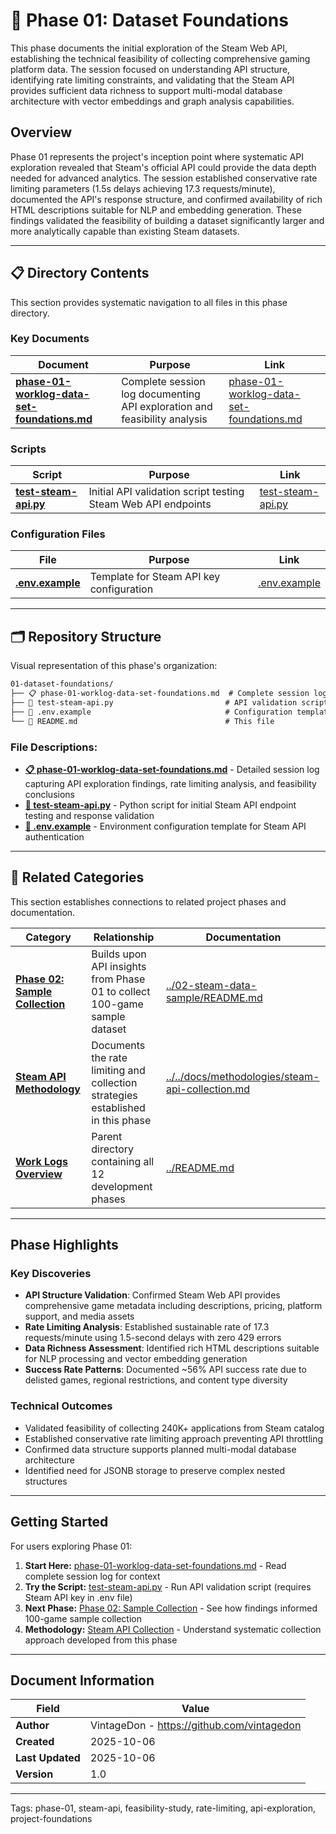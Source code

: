 <!--
---
title: "Phase 01: Dataset Foundations"
description: "Initial Steam API exploration, rate limiting analysis, and project feasibility assessment establishing foundation for multi-modal database architecture"
author: "VintageDon - https://github.com/vintagedon"
ai_contributor: "Claude 3.5 Sonnet (claude-sonnet-4-20250514)"
date: "2025-10-06"
version: "1.0"
status: "Published"
tags:
- type: [phase-documentation/api-exploration/feasibility-study]
- domain: [data-engineering/steam-api/rate-limiting]
- tech: [python/steam-web-api/rest-api]
- phase: [phase-1/foundations]
related_documents:
- "[Work Logs Parent](../README.md)"
- "[Phase 02: Sample Collection](../02-steam-data-sample/README.md)"
- "[Steam API Collection Methodology](../../docs/methodologies/steam-api-collection.md)"
---
-->

# 📂 **Phase 01: Dataset Foundations**

This phase documents the initial exploration of the Steam Web API, establishing the technical feasibility of collecting comprehensive gaming platform data. The session focused on understanding API structure, identifying rate limiting constraints, and validating that the Steam API provides sufficient data richness to support multi-modal database architecture with vector embeddings and graph analysis capabilities.

## **Overview**

Phase 01 represents the project's inception point where systematic API exploration revealed that Steam's official API could provide the data depth needed for advanced analytics. The session established conservative rate limiting parameters (1.5s delays achieving 17.3 requests/minute), documented the API's response structure, and confirmed availability of rich HTML descriptions suitable for NLP and embedding generation. These findings validated the feasibility of building a dataset significantly larger and more analytically capable than existing Steam datasets.

---

## 📋 **Directory Contents**

This section provides systematic navigation to all files in this phase directory.

### **Key Documents**

| **Document** | **Purpose** | **Link** |
|--------------|-------------|----------|
| **[phase-01-worklog-data-set-foundations.md](phase-01-worklog-data-set-foundations.md)** | Complete session log documenting API exploration and feasibility analysis | [phase-01-worklog-data-set-foundations.md](phase-01-worklog-data-set-foundations.md) |

### **Scripts**

| **Script** | **Purpose** | **Link** |
|------------|-------------|----------|
| **[test-steam-api.py](test-steam-api.py)** | Initial API validation script testing Steam Web API endpoints | [test-steam-api.py](test-steam-api.py) |

### **Configuration Files**

| **File** | **Purpose** | **Link** |
|----------|-------------|----------|
| **[.env.example](.env.example)** | Template for Steam API key configuration | [.env.example](.env.example) |

---

## 🗂️ **Repository Structure**

Visual representation of this phase's organization:

```markdown
01-dataset-foundations/
├── 📋 phase-01-worklog-data-set-foundations.md  # Complete session log
├── 🐍 test-steam-api.py                         # API validation script
├── 📄 .env.example                              # Configuration template
└── 📂 README.md                                 # This file

```

### **File Descriptions:**

- **[📋 phase-01-worklog-data-set-foundations.md](phase-01-worklog-data-set-foundations.md)** - Detailed session log capturing API exploration findings, rate limiting analysis, and feasibility conclusions
- **[🐍 test-steam-api.py](test-steam-api.py)** - Python script for initial Steam API endpoint testing and response validation
- **[📄 .env.example](.env.example)** - Environment configuration template for Steam API authentication

---

## 🔗 **Related Categories**

This section establishes connections to related project phases and documentation.

| **Category** | **Relationship** | **Documentation** |
|--------------|------------------|-------------------|
| **[Phase 02: Sample Collection](../02-steam-data-sample/README.md)** | Builds upon API insights from Phase 01 to collect 100-game sample dataset | [../02-steam-data-sample/README.md](../02-steam-data-sample/README.md) |
| **[Steam API Methodology](../../docs/methodologies/steam-api-collection.md)** | Documents the rate limiting and collection strategies established in this phase | [../../docs/methodologies/steam-api-collection.md](../../docs/methodologies/steam-api-collection.md) |
| **[Work Logs Overview](../README.md)** | Parent directory containing all 12 development phases | [../README.md](../README.md) |

---

## **Phase Highlights**

### **Key Discoveries**

- **API Structure Validation**: Confirmed Steam Web API provides comprehensive game metadata including descriptions, pricing, platform support, and media assets
- **Rate Limiting Analysis**: Established sustainable rate of 17.3 requests/minute using 1.5-second delays with zero 429 errors
- **Data Richness Assessment**: Identified rich HTML descriptions suitable for NLP processing and vector embedding generation
- **Success Rate Patterns**: Documented ~56% API success rate due to delisted games, regional restrictions, and content type diversity

### **Technical Outcomes**

- Validated feasibility of collecting 240K+ applications from Steam catalog
- Established conservative rate limiting approach preventing API throttling
- Confirmed data structure supports planned multi-modal database architecture
- Identified need for JSONB storage to preserve complex nested structures

---

## **Getting Started**

For users exploring Phase 01:

1. **Start Here:** [phase-01-worklog-data-set-foundations.md](phase-01-worklog-data-set-foundations.md) - Read complete session log for context
2. **Try the Script:** [test-steam-api.py](test-steam-api.py) - Run API validation script (requires Steam API key in .env file)
3. **Next Phase:** [Phase 02: Sample Collection](../02-steam-data-sample/README.md) - See how findings informed 100-game sample collection
4. **Methodology:** [Steam API Collection](../../docs/methodologies/steam-api-collection.md) - Understand systematic collection approach developed from this phase

---

## **Document Information**

| **Field** | **Value** |
|-----------|-----------|
| **Author** | VintageDon - <https://github.com/vintagedon> |
| **Created** | 2025-10-06 |
| **Last Updated** | 2025-10-06 |
| **Version** | 1.0 |

---
Tags: phase-01, steam-api, feasibility-study, rate-limiting, api-exploration, project-foundations
